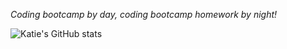 *Coding bootcamp by day, coding bootcamp homework by night!*

![Katie's GitHub stats](https://github-readme-stats.vercel.app/api?username=katiechurchwell&show_icons=true&theme=dracula&hide_title=true)
